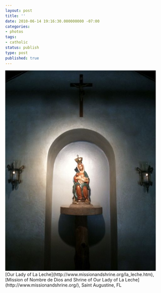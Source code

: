 ```yaml
---
layout: post
title: ''
date: 2010-06-14 19:16:30.000000000 -07:00
categories:
- photos
tags:
- catholic
status: publish
type: post
published: true
---
```

<div class="figure">
<img src="/assets/tumblr_l40qprpvYH1qz9vvbo1_500.jpg" alt="" />
		        </div>
		[Our Lady of La Leche](http://www.missionandshrine.org/la_leche.htm), [Mission of Nombre de Dios and Shrine of Our Lady of La Leche](http://www.missionandshrine.org/), Saint Augustine, FL
